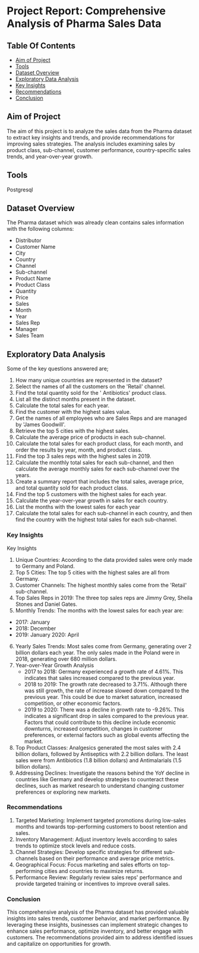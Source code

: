 # Project Report: Comprehensive Analysis of Pharma Sales Data

## Table Of Contents

- [Aim of Project](#aim-of-project)
- [Tools](#tools)
- [Dataset Overview](#dataset-overview)
- [Exploratory Data Analysis](#exploratory-data-analysis)
- [Key Insights](#key-insights)
- [Recommendations](#recommendations)
- [Conclusion](#conclusion)
  

## Aim of Project

The aim of this project is to analyze the sales data from the Pharma dataset to extract key insights and trends, and provide recommendations for improving sales strategies. The analysis includes examining sales by product class, sub-channel, customer performance, country-specific sales trends, and year-over-year growth.

## Tools

Postgresql

## Dataset Overview

The Pharma dataset  which was already clean contains sales information with the following columns:
- Distributor
- Customer Name
- City
- Country
- Channel
- Sub-channel
- Product Name
- Product Class
- Quantity
- Price
- Sales
- Month
- Year
- Sales Rep
- Manager
- Sales Team

## Exploratory Data Analysis
  
Some of the key questions answered are;
1. How many unique countries are represented in the dataset? 
2. Select the names of all the customers on the 'Retail' channel. 
3. Find the total quantity sold for the ' Antibiotics' product class. 
4. List all the distinct months present in the dataset. 
5. Calculate the total sales for each year. 
6. Find the customer with the highest sales value. 
7. Get the names of all employees who are Sales Reps and are managed by 'James Goodwill'. 
8. Retrieve the top 5 cities with the highest sales. 
9. Calculate the average price of products in each sub-channel. 
10. Calculate the total sales for each product class, for each month, and order the results by 
    year, month, and product class. 
11. Find the top 3 sales reps with the highest sales in 2019. 
12. Calculate the monthly total sales for each sub-channel, and then calculate the average 
    monthly sales for each sub-channel over the years. 
13. Create a summary report that includes the total sales, average price, and total quantity 
    sold for each product class. 
14. Find the top 5 customers with the highest sales for each year. 
15. Calculate the year-over-year growth in sales for each country. 
17. List the months with the lowest sales for each year
18. Calculate the total sales for each sub-channel in each country, and then find the country 
    with the highest total sales for each sub-channel.

### Key Insights

Key Insights
1. Unique Countries: Acoording to the data provided sales were only made to Germany and Poland.
2. Top 5 Cities: The top 5 cities with the highest sales are all from Germany.
3. Customer Channels: The highest monthly sales come from the 'Retail' sub-channel.
4. Top Sales Reps in 2019: The three top sales reps are Jimmy Grey, Sheila Stones and Daniel Gates.
5. Monthly Trends: The months with the lowest sales for each year are:
  - 2017: January
  - 2018: December
  - 2019: January
2020: April
6. Yearly Sales Trends: Most sales come from Germany, generating over 2 billion dollars each year. The only sales made in the Poland were in 2018, generating over 680 million dollars.
7. Year-over-Year Growth Analysis
   - 2017 to 2018: Germany experienced a growth rate of 4.61%. This indicates that sales increased compared to the previous year.
   - 2018 to 2019: The growth rate decreased to 3.71%. Although there was still growth, the rate of increase slowed down compared to the previous year. This could be due to market saturation, increased 
     competition, or other economic factors.
   - 2019 to 2020: There was a decline in growth rate to -9.26%. This indicates a significant drop in sales compared to the previous year. Factors that could contribute to this decline include economic 
      downturns, increased competition, changes in customer preferences, or external factors such as global events affecting the market.
8. Top Product Classes: Analgesics generated the most sales with 2.4 billion dollars, followed by Antiseptics with 2.2 billion dollars. The least sales were from Antibiotics (1.8 billion dollars) and 
   Antimalarials (1.5 billion dollars).
9. Addressing Declines: Investigate the reasons behind the YoY decline in countries like Germany and develop strategies to counteract these declines, such as market research to understand changing customer 
   preferences or exploring new markets.
 

### Recommendations

1. Targeted Marketing: Implement targeted promotions during low-sales months and towards top-performing customers to boost retention and sales.
2. Inventory Management: Adjust inventory levels according to sales trends to optimize stock levels and reduce costs.
3. Channel Strategies: Develop specific strategies for different sub-channels based on their performance and average price metrics.
4. Geographical Focus: Focus marketing and sales efforts on top-performing cities and countries to maximize returns.
5. Performance Review: Regularly review sales reps' performance and provide targeted training or incentives to improve overall sales.

### Conclusion

This comprehensive analysis of the Pharma dataset has provided valuable insights into sales trends, customer behavior, and market performance. By leveraging these insights, businesses can implement strategic changes to enhance sales performance, optimize inventory, and better engage with customers. The recommendations provided aim to address identified issues and capitalize on opportunities for growth.









  
